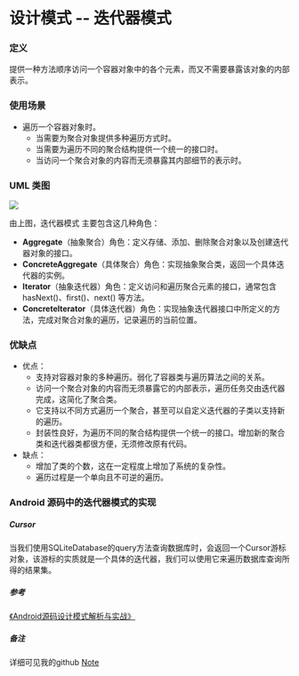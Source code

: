 # 设计模式 -- 迭代器模式

### 定义

提供一种方法顺序访问一个容器对象中的各个元素，而又不需要暴露该对象的内部表示。

### 使用场景

- 遍历一个容器对象时。
	- 当需要为聚合对象提供多种遍历方式时。
	- 当需要为遍历不同的聚合结构提供一个统一的接口时。
	- 当访问一个聚合对象的内容而无须暴露其内部细节的表示时。

### UML 类图

![](https://github.com/mrlsm/Note/blob/master/designPatterns/images/iterator_uml.jpg)

由上图，迭代器模式 主要包含这几种角色：

- **Aggregate**（抽象聚合）角色：定义存储、添加、删除聚合对象以及创建迭代器对象的接口。
- **ConcreteAggregate**（具体聚合）角色：实现抽象聚合类，返回一个具体迭代器的实例。
- **Iterator**（抽象迭代器）角色：定义访问和遍历聚合元素的接口，通常包含 hasNext()、first()、next() 等方法。
- **Concretelterator**（具体迭代器）角色：实现抽象迭代器接口中所定义的方法，完成对聚合对象的遍历，记录遍历的当前位置。

### 优缺点
- 优点：
    - 支持对容器对象的多种遍历。弱化了容器类与遍历算法之间的关系。
    - 访问一个聚合对象的内容而无须暴露它的内部表示，遍历任务交由迭代器完成，这简化了聚合类。
	- 它支持以不同方式遍历一个聚合，甚至可以自定义迭代器的子类以支持新的遍历。
	- 封装性良好，为遍历不同的聚合结构提供一个统一的接口。增加新的聚合类和迭代器类都很方便，无须修改原有代码。
- 缺点：
    - 增加了类的个数，这在一定程度上增加了系统的复杂性。
	- 遍历过程是一个单向且不可逆的遍历。

### Android 源码中的迭代器模式的实现

##### Cursor

当我们使用SQLiteDatabase的query方法查询数据库时，会返回一个Cursor游标对象，该游标的实质就是一个具体的迭代器，我们可以使用它来遍历数据库查询所得的结果集。

##### 参考
[《Android源码设计模式解析与实战》](https://book.douban.com/subject/26644935/)  
                                                                   

##### 备注
详细可见我的github [Note](https://github.com/mrlsm/Note)